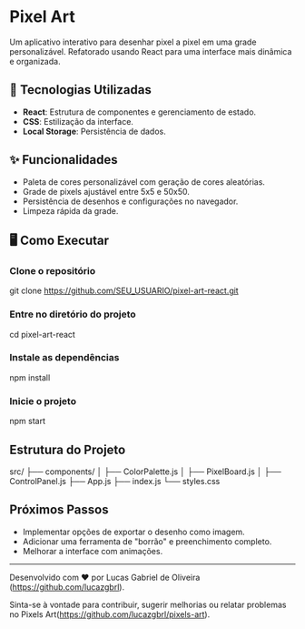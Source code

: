 # Pixel Art

Um aplicativo interativo para desenhar pixel a pixel em uma grade personalizável. Refatorado usando React para uma interface mais dinâmica e organizada.

## 🚀 Tecnologias Utilizadas
- **React**: Estrutura de componentes e gerenciamento de estado.
- **CSS**: Estilização da interface.
- **Local Storage**: Persistência de dados.

## ✨ Funcionalidades
- Paleta de cores personalizável com geração de cores aleatórias.
- Grade de pixels ajustável entre 5x5 e 50x50.
- Persistência de desenhos e configurações no navegador.
- Limpeza rápida da grade.

## 🖥️ Como Executar

### Clone o repositório
git clone https://github.com/SEU_USUARIO/pixel-art-react.git

### Entre no diretório do projeto
cd pixel-art-react

### Instale as dependências
npm install

### Inicie o projeto
npm start

## Estrutura do Projeto
src/
├── components/
│   ├── ColorPalette.js
│   ├── PixelBoard.js
│   ├── ControlPanel.js
├── App.js
├── index.js
└── styles.css

## Próximos Passos  
- Implementar opções de exportar o desenho como imagem.
- Adicionar uma ferramenta de "borrão" e preenchimento completo.
- Melhorar a interface com animações.

---

Desenvolvido com ❤️ por Lucas Gabriel de Oliveira (https://github.com/lucazgbrl).

Sinta-se à vontade para contribuir, sugerir melhorias ou relatar problemas no Pixels Art(https://github.com/lucazgbrl/pixels-art).
